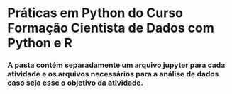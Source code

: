 # Práticas em Python do Curso Formação Cientista de Dados com Python e R
### A pasta contém separadamente um arquivo jupyter para cada atividade e os arquivos necessários para a análise de dados caso seja esse o objetivo da atividade.

